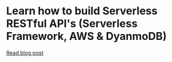 # Learn how to build Serverless RESTful API's (Serverless Framework, AWS & DyanmoDB)
[Read blog post](https://jamielivingstone.dev/build-a-rest-api-with-the-serverless-framework-and-deploy-to-aws)
